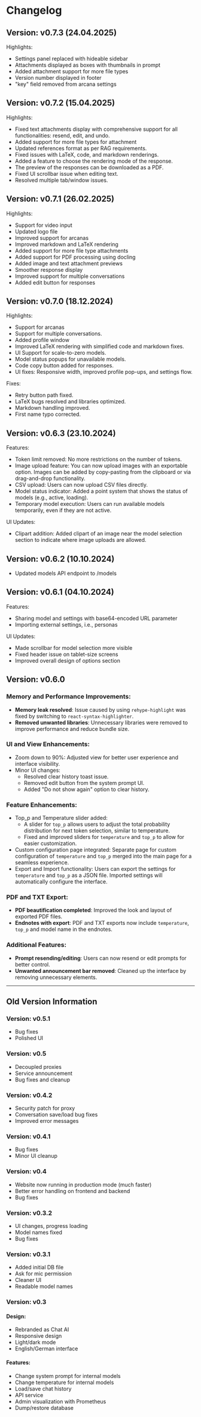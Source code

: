# Changelog 

## Version: v0.7.3 (24.04.2025)

Highlights:
- Settings panel replaced with hideable sidebar
- Attachments displayed as boxes with thumbnails in prompt
- Added attachment support for more file types
- Version number displayed in footer
- "key" field removed from arcana settings

## Version: v0.7.2 (15.04.2025)

Highlights:
- Fixed text attachments display with comprehensive support for all functionalities: resend, edit, and undo.
- Added support for more file types for attachment
- Updated references format as per RAG requirements.
- Fixed issues with LaTeX, code, and markdown renderings.
- Added a feature to choose the rendering mode of the response.
- The preview of the responses can be downloaded as a PDF.
- Fixed UI scrollbar issue when editing text.
- Resolved multiple tab/window issues.

## Version: v0.7.1 (26.02.2025)

Highlights:
- Support for video input
- Updated logo file
- Improved support for arcanas
- Improved markdown and LaTeX rendering
- Added support for more file type attachments
- Added support for PDF processing using docling
- Added image and text attachment previews
- Smoother response display
- Improved support for multiple conversations
- Added edit button for responses
  
## Version: v0.7.0 (18.12.2024)

Highlights:
- Support for arcanas
- Support for multiple conversations.
- Added profile window
- Improved LaTeX rendering with simplified code and markdown fixes.
- UI Support for scale-to-zero models.
- Model status popups for unavailable models.
- Code copy button added for responses.
- UI fixes: Responsive width, improved profile pop-ups, and settings flow.

Fixes:
- Retry button path fixed.
- LaTeX bugs resolved and libraries optimized.
- Markdown handling improved.
- First name typo corrected.

## Version: v0.6.3 (23.10.2024)

Features:
-   Token limit removed: No more restrictions on the number of tokens.
-   Image upload feature: You can now upload images with an exportable option. Images can be added by copy-pasting from the clipboard or via drag-and-drop functionality.
-   CSV upload: Users can now upload CSV files directly.
-   Model status indicator: Added a point system that shows the status of models (e.g., active, loading).
-   Temporary model execution: Users can run available models temporarily, even if they are not active.

UI Updates:

-   Clipart addition: Added clipart of an image near the model selection section to indicate where image uploads are allowed.

## Version: v0.6.2 (10.10.2024)
- Updated models API endpoint to /models

## Version: v0.6.1 (04.10.2024)

Features:
- Sharing model and settings with base64-encoded URL parameter
- Importing external settings, i.e., personas

UI Updates:
- Made scrollbar for model selection more visible
- Fixed header issue on tablet-size screens
- Improved overall design of options section

## Version: v0.6.0

### Memory and Performance Improvements:
- **Memory leak resolved**: Issue caused by using `rehype-highlight` was fixed by switching to `react-syntax-highlighter`.
- **Removed unwanted libraries**: Unnecessary libraries were removed to improve performance and reduce bundle size.

### UI and View Enhancements:
- Zoom down to 90%: Adjusted view for better user experience and interface visibility.
- Minor UI changes:
    - Resolved clear history toast issue.
    - Removed edit button from the system prompt UI.
    - Added "Do not show again" option to clear history.

### Feature Enhancements:
- Top_p and Temperature slider added:
    - A slider for `top_p` allows users to adjust the total probability distribution for next token selection, similar to temperature.
    - Fixed and improved sliders for `temperature` and `top_p` to allow for easier customization.
- Custom configuration page integrated: Separate page for custom configuration of `temperature` and `top_p` merged into the main page for a seamless experience.
- Export and Import functionality: Users can export the settings for `temperature` and `top_p` as a JSON file. Imported settings will automatically configure the interface.

### PDF and TXT Export:
- **PDF beautification completed**: Improved the look and layout of exported PDF files.
- **Endnotes with export**: PDF and TXT exports now include `temperature`, `top_p` and model name in the endnotes.

### Additional Features:
- **Prompt resending/editing**: Users can now resend or edit prompts for better control.
- **Unwanted announcement bar removed**: Cleaned up the interface by removing unnecessary elements.

<hr>

## Old Version Information

### Version: v0.5.1
- Bug fixes
- Polished UI

### Version: v0.5
- Decoupled proxies
- Service announcement
- Bug fixes and cleanup

### Version: v0.4.2
- Security patch for proxy
- Conversation save/load bug fixes
- Improved error messages

### Version: v0.4.1
- Bug fixes
- Minor UI cleanup

### Version: v0.4
- Website now running in production mode (much faster)
- Better error handling on frontend and backend
- Bug fixes

### Version: v0.3.2
- UI changes, progress loading
- Model names fixed
- Bug fixes

### Version: v0.3.1
- Added initial DB file
- Ask for mic permission
- Cleaner UI
- Readable model names

### Version: v0.3

#### Design:
- Rebranded as Chat AI
- Responsive design
- Light/dark mode
- English/German interface

#### Features:
- Change system prompt for internal models
- Change temperature for internal models
- Load/save chat history
- API service
- Admin visualization with Prometheus
- Dump/restore database

